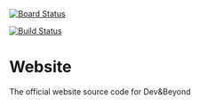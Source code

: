 [![Board Status](https://dev.azure.com/Dev-Beyond/e163689a-8a88-463c-bab7-7a82bd7724db/4b2e1352-9485-421f-ae76-91bb92825433/_apis/work/boardbadge/5567dced-2454-4d80-80b6-7437c45437b5?columnOptions=1)](https://dev.azure.com/Dev-Beyond/e163689a-8a88-463c-bab7-7a82bd7724db/_boards/board/t/4b2e1352-9485-421f-ae76-91bb92825433/Microsoft.RequirementCategory/)


[![Build Status](https://dev.azure.com/Dev-Beyond/Website/_apis/build/status/Reactor-Dev-Beyond.Website%20(1)?branchName=master)](https://dev.azure.com/Dev-Beyond/Website/_build/latest?definitionId=7&branchName=master)
# Website
The official website source code for Dev&amp;Beyond
